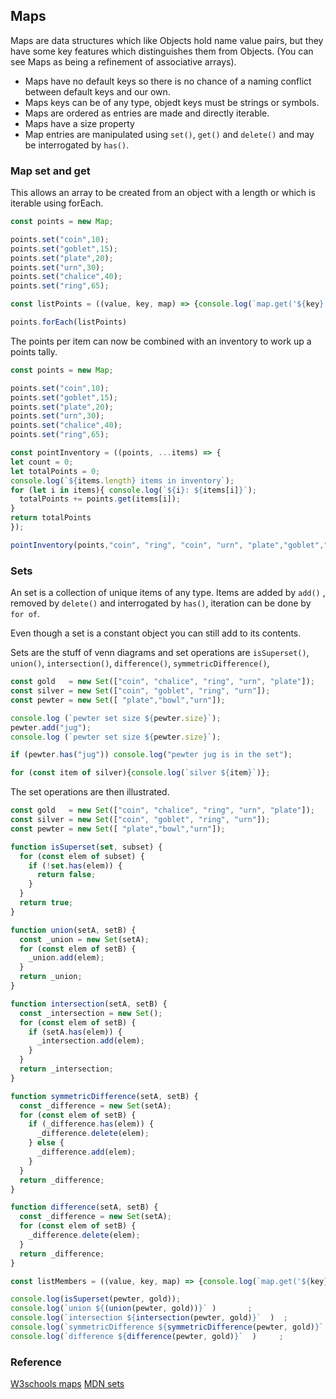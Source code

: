 ## Maps

Maps are data structures which like Objects hold name value pairs, but they have some key features which distinguishes them from Objects. (You can see Maps as being a refinement of associative arrays).

-   Maps have no default keys so there is no chance of a naming conflict between default keys and our own.
-   Maps keys can be of any type, objedt keys must be strings or symbols.
-   Maps are ordered as entries are made and directly iterable.
-   Maps have a size property
-   Map entries are manipulated using `set()`, `get()` and `delete()` and may be interrogated by `has()`.

### Map set and get

This allows an array to be created from an object with a length or which is iterable using forEach.

<div
  data-runkit
  data-runkit-evaluate-on-load="true"
  data-runkit-gutter-style="none"
  data-runkit-node-version="18"
>

```javascript
const points = new Map;

points.set("coin",10);
points.set("goblet",15);
points.set("plate",20);
points.set("urn",30);
points.set("chalice",40);
points.set("ring",65);

const listPoints = ((value, key, map) => {console.log(`map.get('${key}') = ${value}`);});

points.forEach(listPoints)

```
</div>

The points per item can now be combined with an inventory to work up a points tally.


<div
  data-runkit
  data-runkit-evaluate-on-load="true"
  data-runkit-gutter-style="none"
  data-runkit-node-version="18"
>

```javascript
const points = new Map;

points.set("coin",10);
points.set("goblet",15);
points.set("plate",20);
points.set("urn",30);
points.set("chalice",40);
points.set("ring",65);

const pointInventory = ((points, ...items) => {
let count = 0;
let totalPoints = 0;
console.log(`${items.length} items in inventory`);
for (let i in items){ console.log(`${i}: ${items[i]}`);
  totalPoints += points.get(items[i]);
}
return totalPoints
});

pointInventory(points,"coin", "ring", "coin", "urn", "plate","goblet","chalice");
```
</div>



### Sets

An set is a collection of unique items of any type.  Items are added by `add()` , removed by `delete()` and interrogated by `has()`, iteration can be done by `for of`. 

Even though a set is a constant object you can still add to its contents.

Sets are the stuff of venn diagrams and set operations are `isSuperset()`, `union()`, `intersection()`, `difference()`, `symmetricDifference()`, 

<div
  data-runkit
  data-runkit-evaluate-on-load="true"
  data-runkit-gutter-style="none"
  data-runkit-node-version="18"
>

```javascript
const gold   = new Set(["coin", "chalice", "ring", "urn", "plate"]);
const silver = new Set(["coin", "goblet", "ring", "urn"]);
const pewter = new Set([ "plate","bowl","urn"]);

console.log (`pewter set size ${pewter.size}`);
pewter.add("jug");
console.log (`pewter set size ${pewter.size}`);

if (pewter.has("jug")) console.log("pewter jug is in the set");

for (const item of silver){console.log(`silver ${item}`)};
```
</div>

The set operations are then illustrated.

<div
  data-runkit
  data-runkit-evaluate-on-load="true"
  data-runkit-gutter-style="none"
  data-runkit-node-version="18"
>

```javascript
const gold   = new Set(["coin", "chalice", "ring", "urn", "plate"]);
const silver = new Set(["coin", "goblet", "ring", "urn"]);
const pewter = new Set([ "plate","bowl","urn"]);

function isSuperset(set, subset) {
  for (const elem of subset) {
    if (!set.has(elem)) {
      return false;
    }
  }
  return true;
}

function union(setA, setB) {
  const _union = new Set(setA);
  for (const elem of setB) {
    _union.add(elem);
  }
  return _union;
}

function intersection(setA, setB) {
  const _intersection = new Set();
  for (const elem of setB) {
    if (setA.has(elem)) {
      _intersection.add(elem);
    }
  }
  return _intersection;
}

function symmetricDifference(setA, setB) {
  const _difference = new Set(setA);
  for (const elem of setB) {
    if (_difference.has(elem)) {
      _difference.delete(elem);
    } else {
      _difference.add(elem);
    }
  }
  return _difference;
}

function difference(setA, setB) {
  const _difference = new Set(setA);
  for (const elem of setB) {
    _difference.delete(elem);
  }
  return _difference;
}

const listMembers = ((value, key, map) => {console.log(`map.get('${key}') = ${value}`);});

console.log(isSuperset(pewter, gold));  
console.log(`union ${(union(pewter, gold))}` )       ;        
console.log(`intersection ${intersection(pewter, gold)}`  )  ;   
console.log(`symmetricDifference ${symmetricDifference(pewter, gold)}` );
console.log(`difference ${difference(pewter, gold)}`  )     ;     
```
</div>



### Reference

[W3schools maps](https://www.w3schools.com/js/js_object_maps.asp)
[MDN sets](https://developer.mozilla.org/en-US/docs/Web/JavaScript/Reference/Global_Objects/Set)
